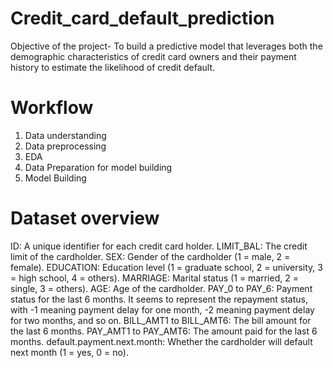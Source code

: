 # Credit_card_default_prediction
Objective of the project-
To build a predictive model that leverages both the demographic characteristics of credit card owners and their payment history to estimate the likelihood of credit default. 

# Workflow
1) Data understanding
2) Data preprocessing
3) EDA
4) Data Preparation for model building
5) Model Building

# Dataset overview
ID: A unique identifier for each credit card holder.
LIMIT_BAL: The credit limit of the cardholder.
SEX: Gender of the cardholder (1 = male, 2 = female).
EDUCATION: Education level (1 = graduate school, 2 = university, 3 = high school, 4 = others).
MARRIAGE: Marital status (1 = married, 2 = single, 3 = others).
AGE: Age of the cardholder.
PAY_0 to PAY_6: Payment status for the last 6 months. It seems to represent the repayment status, with -1 meaning payment delay for one month, -2 meaning payment delay for two months, and so on.
BILL_AMT1 to BILL_AMT6: The bill amount for the last 6 months.
PAY_AMT1 to PAY_AMT6: The amount paid for the last 6 months.
default.payment.next.month: Whether the cardholder will default next month (1 = yes, 0 = no).
